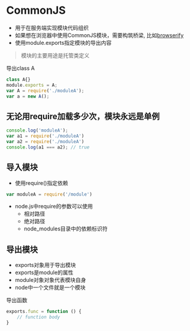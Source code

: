 # CommonJS

- 用于在服务端实现模块代码组织
- 如果想在浏览器中使用CommonJS模块，需要构筑桥梁, 比如[browserify](npm-browserify.md)
- 使用module.exports指定模块的导出内容

> 模块的主要用途是托管类定义

导出class A

```javascript
class A{}
module.exports = A;
var A = require('./moduleA');
var a = new A();
```

## 无论用require加载多少次，模块永远是单例

```javascript
console.log('moduleA');
var a1 = require('./moduleA') 
var a2 = require('./moduleA')
console.log(a1 === a2); // true
```

## 导入模块

- 使用require()指定依赖

```javascript
var moduleA = require('/module')
```
- node.js中require的参数可以使用
  - 相对路径
  - 绝对路径
  - node_modules目录中的依赖标识符

## 导出模块

- exports对象用于导出模块 
- exports是module的属性
- module对象对象代表模块自身
- node中一个文件就是一个模块

导出函数

```javascript
exports.func = function () {
    // function body
}
```
